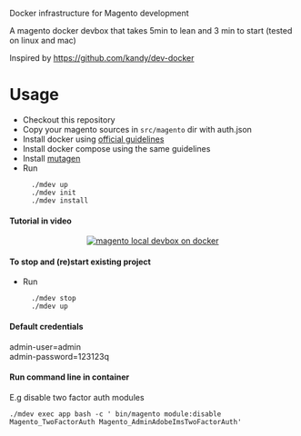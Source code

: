 Docker infrastructure for Magento development

A magento docker devbox that takes 5min to lean and 3 min to start (tested on linux and mac)

Inspired by https://github.com/kandy/dev-docker 

# Usage
- Checkout this repository
- Copy your magento sources in `src/magento` dir with auth.json
- Install docker using [official guidelines](https://docs.docker.com/install/)
- Install docker compose using the same guidelines
- Install [mutagen](https://mutagen.io/documentation/introduction/installation)
- Run 
  ```
    ./mdev up
    ./mdev init
    ./mdev install
  ```

<h4>Tutorial in video </h4>
<div align="center">
  <a href=" https://youtu.be/WD4zuprVV-s"><img src="https://user-images.githubusercontent.com/3765910/243196278-082abc41-1b92-4ec6-b8df-b1718d74b7ec.png" alt="magento local devbox on docker"></a>
</div>
  
#### To stop and (re)start existing project
- Run
  ```
    ./mdev stop
    ./mdev up
  ```

#### Default credentials

  admin-user=admin \
  admin-password=123123q

#### Run command line in container
  E.g disable two factor auth modules
  ```
  ./mdev exec app bash -c ' bin/magento module:disable Magento_TwoFactorAuth Magento_AdminAdobeImsTwoFactorAuth'
  ```

